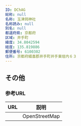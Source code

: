 ```yaml
---
ID: DChAG
総称: null
名称: 玉津岡神社
名称読み: null
別名: null
都道府県: 京都府
区域: 井手町
緯度: 34.8042594
経度: 135.819886
郵便番号: 6100302
住所: 京都府綴喜郡井手町井手東垣内６３
---
```


## その他

### 参考URL

| URL | 説明          |
| --- | ------------- |
|     | OpenStreetMap |
